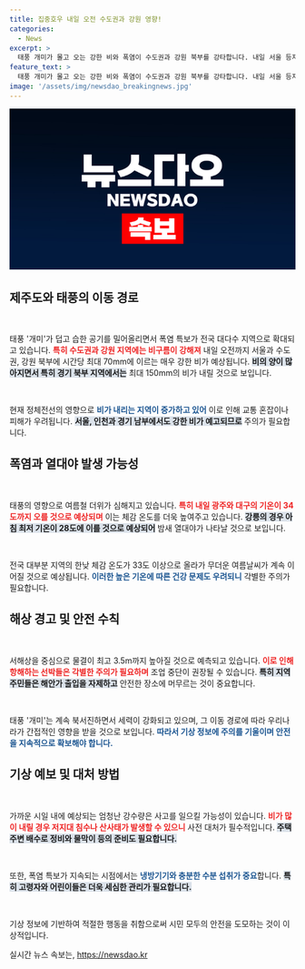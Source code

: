 ```yaml
---
title: 집중호우 내일 오전 수도권과 강원 영향!
categories:
  - News
excerpt: >
  태풍 개미가 몰고 오는 강한 비와 폭염이 수도권과 강원 북부를 강타합니다. 내일 서울 등지에 시간당 최대 70mm의 폭우가 예상되며, 심한 무더위로 열대야가 지속될 전망입니다.
feature_text: >
  태풍 개미가 몰고 오는 강한 비와 폭염이 수도권과 강원 북부를 강타합니다. 내일 서울 등지에 시간당 최대 70mm의 폭우가 예상되며, 심한 무더위로 열대야가 지속될 전망입니다.
image: '/assets/img/newsdao_breakingnews.jpg'
---
```


<p><img src="/assets/img/newsdao_breakingnews.jpg" alt="cryptoinkorea 속보" /></p>

<h2 data-ke-size="size26">제주도와 태풍의 이동 경로</h2>

<p data-ke-size="size16">&nbsp;</p>

<p>태풍 '개미'가 덥고 습한 공기를 밀어올리면서 폭염 특보가 전국 대다수 지역으로 확대되고 있습니다. <b><span style="color: #ee2323;">특히 수도권과 강원 지역에는 비구름이 강해져</span></b> 내일 오전까지 서울과 수도권, 강원 북부에 시간당 최대 70mm에 이르는 매우 강한 비가 예상됩니다. <b><span style="background-color: #21538527;">비의 양이 많아지면서 특히 경기 북부 지역에서는</span></b> 최대 150mm의 비가 내릴 것으로 보입니다. </p>

<p data-ke-size="size16">&nbsp;</p>

<p>현재 정체전선의 영향으로 <b><span style="color: #1a5490;">비가 내리는 지역이 증가하고 있어</span></b> 이로 인해 교통 혼잡이나 피해가 우려됩니다. <b><span style="background-color: #21538527;">서울, 인천과 경기 남부에서도 강한 비가 예고되므로</span></b> 주의가 필요합니다.</p>

<h2 data-ke-size="size26">폭염과 열대야 발생 가능성</h2>

<p data-ke-size="size16">&nbsp;</p>

<p>태풍의 영향으로 여름철 더위가 심해지고 있습니다. <b><span style="color: #ee2323;">특히 내일 광주와 대구의 기온이 34도까지 오를 것으로 예상되며</span></b> 이는 체감 온도를 더욱 높여주고 있습니다. <b><span style="background-color: #21538527;">강릉의 경우 아침 최저 기온이 28도에 이를 것으로 예상되어</span></b> 밤새 열대야가 나타날 것으로 보입니다. </p>

<p data-ke-size="size16">&nbsp;</p>

<p>전국 대부분 지역의 한낮 체감 온도가 33도 이상으로 올라가 무더운 여름날씨가 계속 이어질 것으로 예상됩니다. <b><span style="color: #1a5490;">이러한 높은 기온에 따른 건강 문제도 우려되니</span></b> 각별한 주의가 필요합니다. </p>

<h2 data-ke-size="size26">해상 경고 및 안전 수칙</h2>

<p data-ke-size="size16">&nbsp;</p>

<p>서해상을 중심으로 물결이 최고 3.5m까지 높아질 것으로 예측되고 있습니다. <b><span style="color: #ee2323;">이로 인해 항해하는 선박들은 각별한 주의가 필요하며</span></b> 조업 중단이 권장될 수 있습니다. <b><span style="background-color: #21538527;">특히 지역 주민들은 해안가 출입을 자제하고</span></b> 안전한 장소에 머무르는 것이 중요합니다.</p>

<p data-ke-size="size16">&nbsp;</p>

<p>태풍 '개미'는 계속 북서진하면서 세력이 강화되고 있으며, 그 이동 경로에 따라 우리나라가 간접적인 영향을 받을 것으로 보입니다. <b><span style="color: #1a5490;">따라서 기상 정보에 주의를 기울이며 안전을 지속적으로 확보해야 합니다.</span></b></p>

<h2 data-ke-size="size26">기상 예보 및 대처 방법</h2>

<p data-ke-size="size16">&nbsp;</p>

<p>가까운 시일 내에 예상되는 엄청난 강수량은 사고를 일으킬 가능성이 있습니다. <b><span style="color: #ee2323;">비가 많이 내릴 경우 저지대 침수나 산사태가 발생할 수 있으니</span></b> 사전 대처가 필수적입니다. <b><span style="background-color: #21538527;">주택 주변 배수로 정비와 물막이 등의 준비도 필요합니다.</span></b></p>

<p data-ke-size="size16">&nbsp;</p>

<p>또한, 폭염 특보가 지속되는 시점에서는 <b><span style="color: #1a5490;">냉방기기와 충분한 수분 섭취가 중요</span></b>합니다. <b><span style="background-color: #21538527;">특히 고령자와 어린이들은 더욱 세심한 관리가 필요합니다.</span></b></p>

<p data-ke-size="size16">&nbsp;</p>

<p>기상 정보에 기반하여 적절한 행동을 취함으로써 시민 모두의 안전을 도모하는 것이 이상적입니다. </p>
실시간 뉴스 속보는, <a href="https://newsdao.kr" rel="dofollow">https://newsdao.kr</a>


